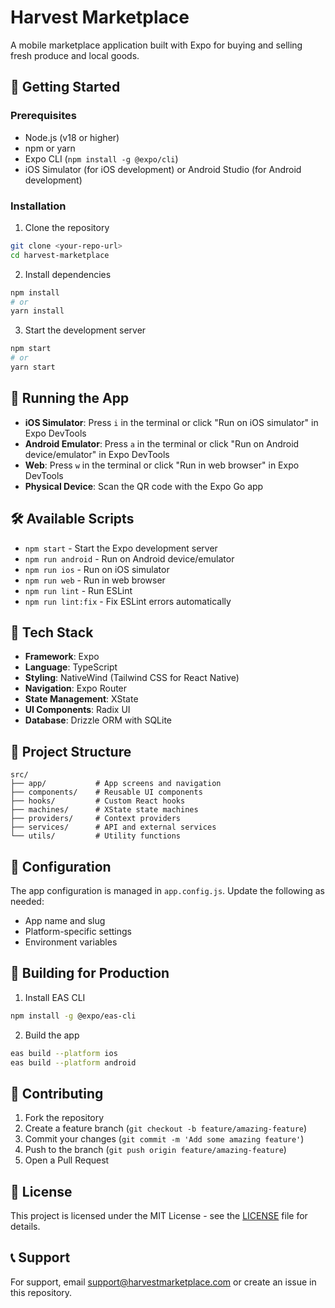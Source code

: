 # Harvest Marketplace

A mobile marketplace application built with Expo for buying and selling fresh produce and local goods.

## 🚀 Getting Started

### Prerequisites

- Node.js (v18 or higher)
- npm or yarn
- Expo CLI (`npm install -g @expo/cli`)
- iOS Simulator (for iOS development) or Android Studio (for Android development)

### Installation

1. Clone the repository

```bash
git clone <your-repo-url>
cd harvest-marketplace
```

2. Install dependencies

```bash
npm install
# or
yarn install
```

3. Start the development server

```bash
npm start
# or
yarn start
```

## 📱 Running the App

- **iOS Simulator**: Press `i` in the terminal or click "Run on iOS simulator" in Expo DevTools
- **Android Emulator**: Press `a` in the terminal or click "Run on Android device/emulator" in Expo DevTools
- **Web**: Press `w` in the terminal or click "Run in web browser" in Expo DevTools
- **Physical Device**: Scan the QR code with the Expo Go app

## 🛠️ Available Scripts

- `npm start` - Start the Expo development server
- `npm run android` - Run on Android device/emulator
- `npm run ios` - Run on iOS simulator
- `npm run web` - Run in web browser
- `npm run lint` - Run ESLint
- `npm run lint:fix` - Fix ESLint errors automatically

## 📱 Tech Stack

- **Framework**: Expo
- **Language**: TypeScript
- **Styling**: NativeWind (Tailwind CSS for React Native)
- **Navigation**: Expo Router
- **State Management**: XState
- **UI Components**: Radix UI
- **Database**: Drizzle ORM with SQLite

## 📁 Project Structure

```
src/
├── app/           # App screens and navigation
├── components/    # Reusable UI components
├── hooks/         # Custom React hooks
├── machines/      # XState state machines
├── providers/     # Context providers
├── services/      # API and external services
└── utils/         # Utility functions
```

## 🔧 Configuration

The app configuration is managed in `app.config.js`. Update the following as needed:

- App name and slug
- Platform-specific settings
- Environment variables

## 📱 Building for Production

1. Install EAS CLI

```bash
npm install -g @expo/eas-cli
```

2. Build the app

```bash
eas build --platform ios
eas build --platform android
```

## 🤝 Contributing

1. Fork the repository
2. Create a feature branch (`git checkout -b feature/amazing-feature`)
3. Commit your changes (`git commit -m 'Add some amazing feature'`)
4. Push to the branch (`git push origin feature/amazing-feature`)
5. Open a Pull Request

## 📄 License

This project is licensed under the MIT License - see the [LICENSE](LICENSE) file for details.

## 📞 Support

For support, email support@harvestmarketplace.com or create an issue in this repository.
